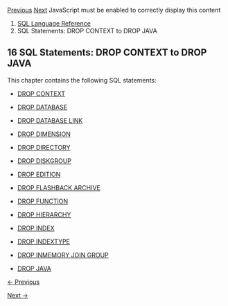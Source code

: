 [Previous](DROP-CLUSTER.md) [Next](DROP-CONTEXT.md) JavaScript must be
enabled to correctly display this content

  1. [SQL Language Reference ](index.md)
  2. SQL Statements: DROP CONTEXT to DROP JAVA

## 16  SQL Statements: DROP CONTEXT to DROP JAVA

This chapter contains the following SQL statements:

  * [DROP CONTEXT](DROP-CONTEXT.md#GUID-1C5C56A8-A3A3-421B-BEC5-C6ECCA0B60D0)

  * [DROP DATABASE](DROP-DATABASE.md#GUID-4FFC1AF5-538D-4882-8979-7A9957492A23)

  * [DROP DATABASE LINK](DROP-DATABASE-LINK.md#GUID-89856C55-29FB-4B52-84A9-E53B8D115864)

  * [DROP DIMENSION](DROP-DIMENSION.md#GUID-658FB451-6759-4777-ACDB-614CFDEFDF80)

  * [DROP DIRECTORY](DROP-DIRECTORY.md#GUID-3719950A-7B6A-4284-8467-B3455ECF8516)

  * [DROP DISKGROUP](DROP-DISKGROUP.md#GUID-6F77FABB-3365-448F-8E2B-9B776904182C)

  * [DROP EDITION](DROP-EDITION.md#GUID-726082F7-C931-4975-8F2B-5EA814A51AB0)

  * [DROP FLASHBACK ARCHIVE](DROP-FLASHBACK-ARCHIVE.md#GUID-FFF61E62-28AF-4F7B-BBD7-8D9AC08DDE77)

  * [DROP FUNCTION](DROP-FUNCTION.md#GUID-5BF63D1C-797E-4FB7-BEAB-B02BD7AADAEF)

  * [DROP HIERARCHY](DROP-HIERARCHY.md#GUID-03DD165D-EDCC-484F-B79B-D56447587669)

  * [DROP INDEX](DROP-INDEX.md#GUID-F60F75DF-2866-4F93-BB7F-8FCE64BF67B6)

  * [DROP INDEXTYPE](DROP-INDEXTYPE.md#GUID-36D05D07-72C4-48F9-B27D-7C4BBD2C1A81)

  * [DROP INMEMORY JOIN GROUP](DROP-INMEMORY-JOIN-GROUP.md#GUID-520D0E9A-B577-4BCD-B6CB-8EB448C0686D)

  * [DROP JAVA](DROP-JAVA.md#GUID-0D24ADCD-01C8-4FB0-B14C-F5D9FB25E321)


[← Previous](DROP-CLUSTER.md)

[Next →](DROP-CONTEXT.md)
